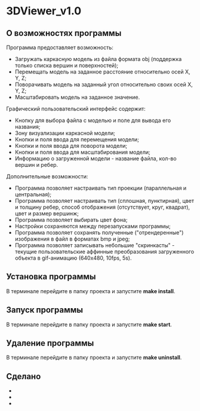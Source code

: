 # 3DViewer_v1.0

## О возможностях программы

Программа предоставляет возможность:

- Загружать каркасную модель из файла формата obj (поддержка только списка вершин и поверхностей);
- Перемещать модель на заданное расстояние относительно осей X, Y, Z;
- Поворачивать модель на заданный угол относительно своих осей X, Y, Z;
- Масштабировать модель на заданное значение.

Графический пользовательский интерфейс содержит:

- Кнопку для выбора файла с моделью и поле для вывода его названия;
- Зону визуализации каркасной модели;
- Кнопки и поля ввода для перемещения модели;
- Кнопки и поля ввода для поворота модели;
- Кнопки и поля ввода для масштабирования модели;
- Информацию о загруженной модели - название файла, кол-во вершин и ребер.

Дополнительные возможности:

- Программа позволяет настраивать тип проекции (параллельная и центральная);
- Программа позволяет настраивать тип (сплошная, пунктирная), цвет и толщину ребер, способ отображения (отсутствует, круг, квадрат), цвет и размер вершинж;
- Программа позволяет выбирать цвет фона;
- Настройки сохраняются между перезапусками программы;
- Программа позволяет сохранять полученные ("отрендеренные") изображения в файл в форматах bmp и jpeg;
- Программа позволяет записывать небольшие "скринкасты" - текущие пользовательские аффинные преобразования загруженного объекта в gif-анимацию (640x480, 10fps, 5s).

## Установка программы

В терминале перейдите в папку проекта и запустите **make install**.

## Запуск программы

В терминале перейдите в папку проекта и запустите **make start**.

## Удаление программы

В терминале перейдите в папку проекта и запустите **make uninstall**.

## Сделано

- 
- 
- 
